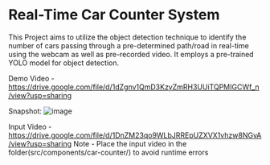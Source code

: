 # Real-Time Car Counter System

This Project aims to utilize the object detection technique to identify the number of cars passing through a pre-determined path/road in real-time using the webcam as well as pre-recorded video. It employs a pre-trained YOLO model for object detection.

Demo Video - https://drive.google.com/file/d/1dZgnv1QmD3KzyZmRH3UUiTQPMIGCWf_n/view?usp=sharing

Snapshot:
![image](https://github.com/RohitMacherla3/real-time-object-detection-system/assets/89356811/03a058db-fef2-42d8-b1c2-a420ffc61053)

Input Video - https://drive.google.com/file/d/1DnZM23qo9WLbJRREpUZXVX1vhzw8NGvA/view?usp=sharing
Note - Place the input video in the folder(src/components/car-counter/) to avoid runtime errors





